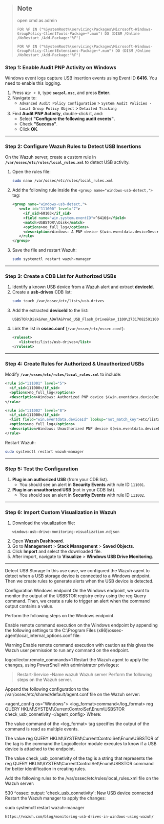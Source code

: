 > ## Note
> open cmd as admin
> ```
> FOR %F IN ("%SystemRoot%\servicing\Packages\Microsoft-Windows-GroupPolicy-ClientTools-Package~*.mum") DO (DISM /Online /NoRestart /Add-Package:"%F")
> ```
> ```
> FOR %F IN ("%SystemRoot%\servicing\Packages\Microsoft-Windows-GroupPolicy-ClientExtensions-Package~*.mum") DO (DISM /Online /NoRestart /Add-Package:"%F")
> ```


### **Step 1: Enable Audit PNP Activity on Windows**
Windows event logs capture USB insertion events using Event ID **6416**. You need to enable this logging.

1. Press `Win + R`, type **`secpol.msc`**, and press **Enter**.
2. Navigate to:
   - `Advanced Audit Policy Configuration` > `System Audit Policies - Local Group Policy Object` > `Detailed Tracking`
3. Find **Audit PNP Activity**, double-click it, and:
   - Select **"Configure the following audit events"**.
   - Check **"Success"**.
   - Click **OK**.

---

### **Step 2: Configure Wazuh Rules to Detect USB Insertions**
On the Wazuh server, create a custom rule in **`/var/ossec/etc/rules/local_rules.xml`** to detect USB activity.

1. Open the rules file:
   ```bash
   sudo nano /var/ossec/etc/rules/local_rules.xml
   ```
2. Add the following rule inside the `<group name="windows-usb-detect,">` tag:
   ```xml
   <group name="windows-usb-detect,">
      <rule id="111000" level="7">
        <if_sid>60103</if_sid>
        <field name="win.system.eventID">^6416$</field>
        <match>USBSTOR\\Disk</match>
        <options>no_full_log</options>
        <description>Windows: A PNP device $(win.eventdata.deviceDescription) was connected to $(win.system.computer).</description>
      </rule>
   </group>
   ```
3. Save the file and restart Wazuh:
   ```bash
   sudo systemctl restart wazuh-manager
   ```

---

### **Step 3: Create a CDB List for Authorized USBs**
1. Identify a known USB device from a Wazuh alert and extract **deviceId**.
2. Create a **usb-drives** CDB list:
   ```bash
   sudo touch /var/ossec/etc/lists/usb-drives
   ```
3. Add the extracted **deviceId** to the list:
   ```
   USBSTOR\Disk&Ven_ADATA&Prod_USB_Flash_Drive&Rev_1100\273170825011004C&0:
   ```
4. Link the list in **ossec.conf** (`/var/ossec/etc/ossec.conf`):
   ```xml
   <ruleset>
      <list>etc/lists/usb-drives</list>
   </ruleset>
   ```

---

### **Step 4: Create Rules for Authorized & Unauthorized USBs**
Modify **`/var/ossec/etc/rules/local_rules.xml`** to include:

```xml
<rule id="111001" level="5">
  <if_sid>111000</if_sid>
  <options>no_full_log</options>
  <description>Windows: Authorized PNP device $(win.eventdata.deviceDescription) was connected to $(win.system.computer).</description>
</rule>

<rule id="111002" level="8">
  <if_sid>111000</if_sid>
  <list field="win.eventdata.deviceId" lookup="not_match_key">etc/lists/usb-drives</list>
  <options>no_full_log</options>
  <description>Windows: Unauthorized PNP device $(win.eventdata.deviceDescription) was connected to $(win.system.computer).</description>
</rule>
```

Restart Wazuh:
```bash
sudo systemctl restart wazuh-manager
```

---

### **Step 5: Test the Configuration**
1. **Plug in an authorized USB** (from your CDB list).
   - You should see an alert in **Security Events** with rule ID `111001`.
2. **Plug in an unauthorized USB** (not in your CDB list).
   - You should see an alert in **Security Events** with rule ID `111002`.

---

### **Step 6: Import Custom Visualization in Wazuh**
1. Download the visualization file:
   ```
   windows-usb-drive-monitoring-visualization.ndjson
   ```
2. Open **Wazuh Dashboard**.
3. Go to **Management** > **Stack Management** > **Saved Objects**.
4. Click **Import** and select the downloaded file.
5. After import, navigate to **Visualize** > **Windows USB Drive Monitoring**.

---
Detect USB Storage
In this use case, we configured the Wazuh agent to detect when a USB storage device is connected to a Windows endpoint. Then we create rules to generate alerts when the USB device is detected.

Configuration
Windows endpoint
On the Windows endpoint, we want to monitor the output of the USBSTOR registry entry using the reg Query command. Then, we create a rule to trigger an alert when the command output contains a value.

Perform the following steps on the Windows endpoint.

Enable remote command execution on the Windows endpoint by appending the following settings to the C:\Program Files (x86)\ossec-agent\local_internal_options.conf file:

Warning Enable remote command execution with caution as this gives the Wazuh user permission to run any command on the endpoint.

logcollector.remote_commands=1
Restart the Wazuh agent to apply the changes, using PowerShell with administrator privileges:


> Restart-Service -Name wazuh
Wazuh server
Perform the following steps on the Wazuh server.

Append the following configuration to the /var/ossec/etc/shared/default/agent.conf file on the Wazuh server:


<agent_config os="Windows">
  <localfile>
    <log_format>command</log_format>
    <command>reg QUERY HKLM\SYSTEM\CurrentControlSet\Enum\USBSTOR</command>
    <alias>check_usb_connetivity</alias>
  </localfile>
</agent_config>
Where:

The value command of the <log_format> tag specifies the output of the command is read as multiple events.

The value reg QUERY HKLM\SYSTEM\CurrentControlSet\Enum\USBSTOR of the <command> tag is the command the Logcollector module executes to know if a USB device is attached to the endpoint.

The value check_usb_connetivity of the <alias> tag is a string that represents the reg QUERY HKLM\SYSTEM\CurrentControlSet\Enum\USBSTOR command for better identification in creating rules.

Add the following rules to the /var/ossec/etc/rules/local_rules.xml file on the Wazuh server:


<group name="detect_usb_storage,">
  <rule id="100016" level="7">
    <if_sid>530</if_sid>
    <match>^ossec: output: 'check_usb_connetivity':</match>
    <description>New USB device connected</description>
  </rule>
</group>
Restart the Wazuh manager to apply the changes:


sudo systemctl restart wazuh-manager

```
https://wazuh.com/blog/monitoring-usb-drives-in-windows-using-wazuh/
```
